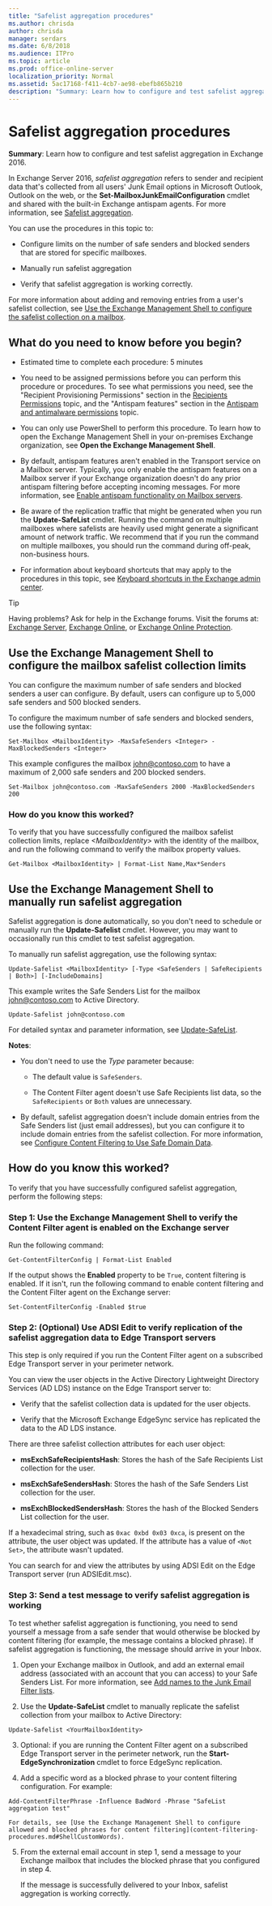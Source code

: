 ```yaml
---
title: "Safelist aggregation procedures"
ms.author: chrisda
author: chrisda
manager: serdars
ms.date: 6/8/2018
ms.audience: ITPro
ms.topic: article
ms.prod: office-online-server
localization_priority: Normal
ms.assetid: 5ac17168-f411-4cb7-ae98-ebefb865b210
description: "Summary: Learn how to configure and test safelist aggregation in Exchange 2016."
---
```


# Safelist aggregation procedures

 **Summary**: Learn how to configure and test safelist aggregation in Exchange 2016.
  
In Exchange Server 2016,  *safelist aggregation*  refers to sender and recipient data that's collected from all users' Junk Email options in Microsoft Outlook, Outlook on the web, or the **Set-MailboxJunkEmailConfiguration** cmdlet and shared with the built-in Exchange antispam agents. For more information, see [Safelist aggregation](safelist-aggregation.md).
  
You can use the procedures in this topic to:
  
- Configure limits on the number of safe senders and blocked senders that are stored for specific mailboxes.
    
- Manually run safelist aggregation
    
- Verify that safelist aggregation is working correctly.
    
For more information about adding and removing entries from a user's safelist collection, see [Use the Exchange Management Shell to configure the safelist collection on a mailbox](configure-antispam-settings.md#ConfigureSafeListCollection).
  
## What do you need to know before you begin?

- Estimated time to complete each procedure: 5 minutes
    
- You need to be assigned permissions before you can perform this procedure or procedures. To see what permissions you need, see the "Recipient Provisioning Permissions" section in the [Recipients Permissions](../../permissions/feature-permissions/recipient-permissions.md) topic, and the "Antispam features" section in the [Antispam and antimalware permissions](../../permissions/feature-permissions/antispam-and-antimalware-permissions.md) topic. 
    
- You can only use PowerShell to perform this procedure. To learn how to open the Exchange Management Shell in your on-premises Exchange organization, see **Open the Exchange Management Shell**.
    
- By default, antispam features aren't enabled in the Transport service on a Mailbox server. Typically, you only enable the antispam features on a Mailbox server if your Exchange organization doesn't do any prior antispam filtering before accepting incoming messages. For more information, see [Enable antispam functionality on Mailbox servers](antispam-on-mailbox-servers.md).
    
- Be aware of the replication traffic that might be generated when you run the **Update-SafeList** cmdlet. Running the command on multiple mailboxes where safelists are heavily used might generate a significant amount of network traffic. We recommend that if you run the command on multiple mailboxes, you should run the command during off-peak, non-business hours. 
    
- For information about keyboard shortcuts that may apply to the procedures in this topic, see [Keyboard shortcuts in the Exchange admin center](../../about-documentation/eac-keyboard-shortcuts.md).
    
> [!TIP]
> Having problems? Ask for help in the Exchange forums. Visit the forums at: [Exchange Server](https://go.microsoft.com/fwlink/p/?linkId=60612), [Exchange Online](https://go.microsoft.com/fwlink/p/?linkId=267542), or [Exchange Online Protection](https://go.microsoft.com/fwlink/p/?linkId=285351). 
  
## Use the Exchange Management Shell to configure the mailbox safelist collection limits

You can configure the maximum number of safe senders and blocked senders a user can configure. By default, users can configure up to 5,000 safe senders and 500 blocked senders.
  
To configure the maximum number of safe senders and blocked senders, use the following syntax:
  
```
Set-Mailbox <MailboxIdentity> -MaxSafeSenders <Integer> -MaxBlockedSenders <Integer>
```

This example configures the mailbox john@contoso.com to have a maximum of 2,000 safe senders and 200 blocked senders.
  
```
Set-Mailbox john@contoso.com -MaxSafeSenders 2000 -MaxBlockedSenders 200
```

### How do you know this worked?

To verify that you have successfully configured the mailbox safelist collection limits, replace  _\<MailboxIdentity\>_ with the identity of the mailbox, and run the following command to verify the mailbox property values. 
  
```
Get-Mailbox <MailboxIdentity> | Format-List Name,Max*Senders
```

## Use the Exchange Management Shell to manually run safelist aggregation

Safelist aggregation is done automatically, so you don't need to schedule or manually run the **Update-Safelist** cmdlet. However, you may want to occasionally run this cmdlet to test safelist aggregation. 
  
To manually run safelist aggregation, use the following syntax:
  
```
Update-Safelist <MailboxIdentity> [-Type <SafeSenders | SafeRecipients | Both>] [-IncludeDomains]
```

This example writes the Safe Senders List for the mailbox john@contoso.com to Active Directory.
  
```
Update-Safelist john@contoso.com
```

For detailed syntax and parameter information, see [Update-SafeList](http://technet.microsoft.com/library/e862c54c-4de0-4ef6-832e-ebb0cf8b2794.aspx).
  
 **Notes**:
  
- You don't need to use the  _Type_ parameter because: 
    
  - The default value is  `SafeSenders`.
    
  - The Content Filter agent doesn't use Safe Recipients list data, so the  `SafeRecipients` or  `Both` values are unnecessary. 
    
- By default, safelist aggregation doesn't include domain entries from the Safe Senders list (just email addresses), but you can configure it to include domain entries from the safelist collection. For more information, see [Configure Content Filtering to Use Safe Domain Data](http://technet.microsoft.com/library/1ee2b663-b4f3-4fef-8954-986f2d820924.aspx).
    
## How do you know this worked?

To verify that you have successfully configured safelist aggregation, perform the following steps:
  
### Step 1: Use the Exchange Management Shell to verify the Content Filter agent is enabled on the Exchange server

Run the following command:
  
```
Get-ContentFilterConfig | Format-List Enabled
```

If the output shows the **Enabled** property to be  `True`, content filtering is enabled. If it isn't, run the following command to enable content filtering and the Content Filter agent on the Exchange server:
  
```
Set-ContentFilterConfig -Enabled $true
```

### Step 2: (Optional) Use ADSI Edit to verify replication of the safelist aggregation data to Edge Transport servers

This step is only required if you run the Content Filter agent on a subscribed Edge Transport server in your perimeter network.
  
You can view the user objects in the Active Directory Lightweight Directory Services (AD LDS) instance on the Edge Transport server to:
  
- Verify that the safelist collection data is updated for the user objects.
    
- Verify that the Microsoft Exchange EdgeSync service has replicated the data to the AD LDS instance.
    
There are three safelist collection attributes for each user object:
  
- **msExchSafeRecipientsHash**: Stores the hash of the Safe Recipients List collection for the user. 
    
- **msExchSafeSendersHash**: Stores the hash of the Safe Senders List collection for the user. 
    
- **msExchBlockedSendersHash**: Stores the hash of the Blocked Senders List collection for the user. 
    
If a hexadecimal string, such as  `0xac 0xbd 0x03 0xca`, is present on the attribute, the user object was updated. If the attribute has a value of  `<Not Set>`, the attribute wasn't updated.
  
You can search for and view the attributes by using ADSI Edit on the Edge Transport server (run ADSIEdit.msc).
  
### Step 3: Send a test message to verify safelist aggregation is working

To test whether safelist aggregation is functioning, you need to send yourself a message from a safe sender that would otherwise be blocked by content filtering (for example, the message contains a blocked phrase). If safelist aggregation is functioning, the message should arrive in your Inbox.
  
1. Open your Exchange mailbox in Outlook, and add an external email address (associated with an account that you can access) to your Safe Senders List. For more information, see [Add names to the Junk Email Filter lists](https://go.microsoft.com/fwlink/p/?LinkId=787613).
    
2. Use the **Update-SafeList** cmdlet to manually replicate the safelist collection from your mailbox to Active Directory: 
    
  ```
  Update-Safelist <YourMailboxIdentity>
  ```

3. Optional: if you are running the Content Filter agent on a subscribed Edge Transport server in the perimeter network, run the **Start-EdgeSynchronization** cmdlet to force EdgeSync replication. 
    
4. Add a specific word as a blocked phrase to your content filtering configuration. For example:
    
  ```
  Add-ContentFilterPhrase -Influence BadWord -Phrase "SafeList aggregation test"
  ```

    For details, see [Use the Exchange Management Shell to configure allowed and blocked phrases for content filtering](content-filtering-procedures.md#ShellCustomWords).
    
5. From the external email account in step 1, send a message to your Exchange mailbox that includes the blocked phrase that you configured in step 4.
    
    If the message is successfully delivered to your Inbox, safelist aggregation is working correctly.
    

